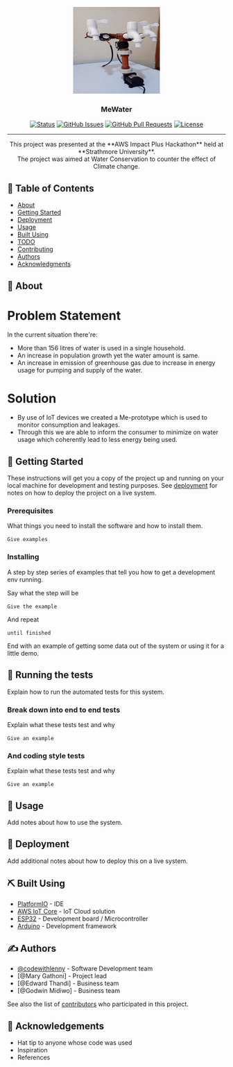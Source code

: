 <p align="center">
  <a href="" rel="noopener">
 <img width=200px height=200px src="images\logo.jpg" alt="Project logo"></a>
</p>

<h3 align="center">MeWater</h3>

<div align="center">

[![Status](https://img.shields.io/badge/status-active-success.svg)]()
[![GitHub Issues](https://img.shields.io/github/issues/kylelobo/The-Documentation-Compendium.svg)](https://github.com/kylelobo/The-Documentation-Compendium/issues)
[![GitHub Pull Requests](https://img.shields.io/github/issues-pr/kylelobo/The-Documentation-Compendium.svg)](https://github.com/kylelobo/The-Documentation-Compendium/pulls)
[![License](https://img.shields.io/badge/license-MIT-blue.svg)](/LICENSE)

</div>

---

<p align="center"> This project was presented at the **AWS Impact Plus Hackathon** held at **Strathmore University**.<br>
The project was aimed at Water Conservation to counter the effect of Climate change.
    <br>
</p>

## 📝 Table of Contents

- [About](#about)
- [Getting Started](#getting_started)
- [Deployment](#deployment)
- [Usage](#usage)
- [Built Using](#built_using)
- [TODO](../TODO.md)
- [Contributing](../CONTRIBUTING.md)
- [Authors](#authors)
- [Acknowledgments](#acknowledgement)

## 🧐 About <a name = "about"></a>

# Problem Statement

In the current situation there're:

- More than 156 litres of water is used in a single household.
- An increase in population growth yet the water amount is same.
- An increase in emission of greenhouse gas due to increase in energy usage for pumping and supply of the water.

# Solution

- By use of IoT devices we created a Me-prototype which is used to monitor consumption and leakages.
- Through this we are able to inform the consumer to minimize on water usage which coherently lead to less energy being used.

## 🏁 Getting Started <a name = "getting_started"></a>

These instructions will get you a copy of the project up and running on your local machine for development and testing purposes. See [deployment](#deployment) for notes on how to deploy the project on a live system.

### Prerequisites

What things you need to install the software and how to install them.

```
Give examples
```

### Installing

A step by step series of examples that tell you how to get a development env running.

Say what the step will be

```
Give the example
```

And repeat

```
until finished
```

End with an example of getting some data out of the system or using it for a little demo.

## 🔧 Running the tests <a name = "tests"></a>

Explain how to run the automated tests for this system.

### Break down into end to end tests

Explain what these tests test and why

```
Give an example
```

### And coding style tests

Explain what these tests test and why

```
Give an example
```

## 🎈 Usage <a name="usage"></a>

Add notes about how to use the system.

## 🚀 Deployment <a name = "deployment"></a>

Add additional notes about how to deploy this on a live system.

## ⛏️ Built Using <a name = "built_using"></a>

- [PlatformIO](https://platformio.org/) - IDE
- [AWS IoT Core](https://aws.amazon.com/iot-core/) - IoT Cloud solution
- [ESP32](https://www.espressif.com/en/products/socs/esp32) - Development board / Microcontroller
- [Arduino](https://www.arduino.cc/) - Development framework

## ✍️ Authors <a name = "authors"></a>

- [@codewithlenny](https://github.com/codewithlennylen) - Software Development team
- [@Mary Gathoni] - Project lead
- [@Edward Thandi] - Business team
- [@Godwin Midiwo] - Business team

See also the list of [contributors](https://github.com/kylelobo/The-Documentation-Compendium/contributors) who participated in this project.

## 🎉 Acknowledgements <a name = "acknowledgement"></a>

- Hat tip to anyone whose code was used
- Inspiration
- References
